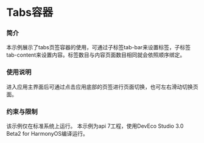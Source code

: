 # Tabs容器<a name="ZH-CN_TOPIC_0000001180157673"></a>

### 简介<a name="section104mcpsimp"></a>

本示例展示了tabs页签容器的使用，可通过子标签tab-bar来设置标签，子标签tab-content来设置内容。标签数目与内容页面数目相同就会依照顺序绑定。

### 使用说明<a name="section107mcpsimp"></a>

进入应用主界面后可通过点击应用底部的页签进行页面切换，也可左右滑动切换页面。

### 约束与限制<a name="section110mcpsimp"></a>

该示例仅在标准系统上运行。
本示例为api 7工程，使用DevEco Studio 3.0 Beta2 for HarmonyOS编译运行。

